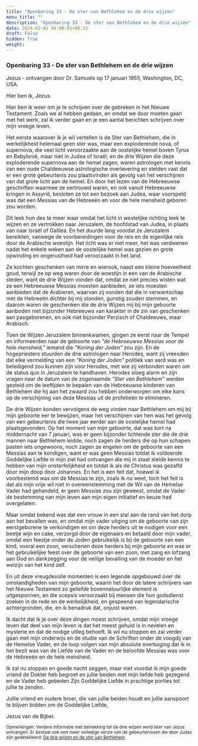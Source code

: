 ```yaml
---
title: "Openbaring 33 - De ster van Bethlehem en de drie wijzen"
menu_title: ""
description: "Openbaring 33 - De ster van Bethlehem en de drie wijzen"
date: 2024-02-01 06:00:01+00:33
draft: False
hidden: True
weight:
---
```

### Openbaring 33 - De ster van Bethlehem en de drie wijzen

Jezus - ontvangen door Dr. Samuels op 17 januari 1955, Washington, DC, USA.

Hier ben ik, Jezus.

Hier ben ik weer om je te schrijven over de gebreken in het Nieuwe Testament. Zoals we al hebben gedaan, en omdat we door moeten gaan met het werk, zal ik verder gaan en je een aantal berichten schrijven over mijn vroege leven.

Het eerste waarover ik je wil vertellen is de Ster van Bethlehem, die in werkelijkheid helemaal geen ster was, maar een exploderende nova, of supernova, die veel licht veroorzaakte aan de oostelijke hemel boven Tyrus en Babylonië, maar niet in Judea of Israël; en de drie Wijzen die deze exploderende supernova aan de hemel zagen, waren astrologen met kennis van een oude Chaldeeuwse astrologische overlevering en stelden vast dat er een grote gebeurtenis zou plaatsvinden als gevolg van het verschijnen van dat grote licht aan de hemel. En door het lezen van de Hebreeuwse geschriften waarmee ze vertrouwd waren, en ook vanuit Hebreeuwse kringen in Assyrië, besloten ze tot een bezoek aan Judea, waar voorspeld was dat een Messias van de Hebreeën en voor de hele mensheid geboren zou worden.

Dit leek hun des te meer waar omdat het licht in westelijke richting leek te wijzen en ze vertrokken naar Jeruzalem, de hoofdstad van Judea, in plaats van naar Israël of Galilea. En het duurde lang voordat ze Jeruzalem bereikten, vanwege de voorbereidingen voor de reis en de eigenlijke reis door de Arabische woestijn. Het licht was er niet meer, het was verdwenen nadat het enkele weken aan de oostelijke hemel was gezien en grote opwinding en ongerustheid had veroorzaakt in het land.

Ze kochten geschenken van mirre en wierook, naast een kleine hoeveelheid goud, terwijl ze op weg waren door de woestijn in een van de Arabische steden, want de drie Wijzen vonden dat, omdat ze niet precies wisten wat ze een Hebreeuwse Messias moesten aanbieden, ze iets moesten aanbieden dat de Arabieren, waarvan zij vonden dat die in verwantschap met de Hebreeën dichter bij mij stonden, gunstig zouden stemmen, en daarom waren de geschenken die de drie Wijzen mij bij mijn geboorte aanboden niet bijzonder Hebreeuws van karakter in de zin van geschenken aan pasgeborenen, en ook niet bijzonder Perzisch of Chaldeeuws, maar Arabisch.

Toen de Wijzen Jeruzalem binnenkwamen, gingen ze eerst naar de Tempel en informeerden naar de geboorte van *"de Hebreeuwse Messias voor de hele mensheid,"* iemand die *"Koning der Joden"* zou zijn. En de hogepriesters stuurden de drie astrologen naar Herodes, want zij vreesden dat elke vermelding van een *"Koning der Joden"* politiek van aard was en beledigend zou kunnen zijn voor Herodes, met wie zij verbonden waren om de status quo in Jeruzalem te handhaven. Herodes sloeg alarm en zijn vragen naar de datum van de zogenaamde *"Ster van Bethlehem"* werden gesteld om de leeftijden te bepalen van de Hebreeuwse kinderen van Bethlehem die hij aan het zwaard zou hebben onderworpen om elke kans op de verschijning van deze Messias uit de profetieën te elimineren.

De drie Wijzen konden vervolgens de weg vinden naar Bethlehem om mij bij mijn geboorte eer te bewijzen, maar het verschijnen van hen was het gevolg van een gebeurtenis die twee jaar eerder aan de oostelijke hemel had plaatsgevonden. Op het moment van mijn geboorte, dat was kort na middernacht van 7 januari, was er geen bijzonder lichtende ster die de drie mannen naar Bethlehem leidde, noch zagen de herders die op hun schapen pasten iets ongewoons, noch zagen ze engelen om de geboorte van een Messias aan te kondigen, want er was geen Messias totdat ik voldoende Goddelijke Liefde in mijn ziel had ontvangen die mij in staat stelde kennis te hebben van mijn onsterfelijkheid en totdat ik als de Christus was gezalfd door mijn doop door Johannes. En het is een feit dat, hoewel ik voorbestemd was om de Messias te zijn, zoals ik nu weet, toch het feit is dat als mijn vrije wil niet in overeenstemming met de Wil van de Hemelse Vader had gehandeld, er geen Messias zou zijn geweest, omdat de Vader de bestemming van mijn leven aan mijn eigen initiatief en keuze had overgelaten.

Maar omdat bekend was dat een vrouw in een stal aan de rand van het dorp aan het bevallen was, en omdat mijn vader uitging om de geboorte van zijn eerstgeborene te verkondigen en om deze herders uit te nodigen voor een beetje wijn en cake, verzorgd door de eigenaars en betaald door mijn vader, omdat een feestje onder de Joden gebruikelijk is bij de geboorte van een kind, vooral een zoon, verschenen deze herders bij mijn geboorte en was er het gebruikelijke feest over de geboorte van een zoon, met zang en lofzang aan God en dankzegging voor de veilige bevalling van de moeder en het welzijn van het kind zelf.

En uit deze vreugdevolle momenten is een legende opgebouwd over de omstandigheden van mijn geboorte, waarin het door de latere schrijvers van het Nieuwe Testament zo geliefde bovennatuurlijke element is uitgesponnen, en die scepsis veroorzaakt bij mensen die hun godsdienst zoeken in de rede en de werkelijkheid, en gespeend van legendarische achtergronden, die, en ik benadruk dat, onjuist waren.

Ik dacht dat ik je over deze dingen moest schrijven, omdat mijn vroege leven dat deel van mijn leven is dat het meest gehuld is in nevelen en mysterie en dat de nodige uitleg behoeft. Ik wil nu stoppen en zal verder gaan met mijn onderwijs en de studie van de Schriften onder de voogdij van de Hemelse Vader, en de loop volgen van mijn absolute overtuiging dat ik in het bezit was van de Liefde van de Vader en de beloofde Messias was voor de Hebreeën en de hele mensheid.

Ik zal nu stoppen en goede nacht zeggen, maar niet voordat ik mijn goede vriend de Dokter heb begroet en jullie beiden met mijn liefde heb gezegend en de Vader heb gebeden Zijn Goddelijke Liefde in prachtige porties tot jullie te zenden.

Jullie vriend en oudere broer, die van jullie beiden houdt en jullie aanspoort te blijven bidden om de Goddelijke Liefde,

Jezus van de Bijbel.
<small>

Opmerkingen: Verdere informatie met betrekking tot de drie wijzen werd later van Jezus ontvangen. Er bestaat ook een meer volledige versie van de gebeurtenissen die door Judas zijn gedetailleerd: [De drie wijzen en de ster van Bethlehem](/4-nl-contemporary-messages/4-1-nl-cont-messages-by-date/4-1-5-nl-messages-2001/nl-2001-11-20-1-hr-judas/).
